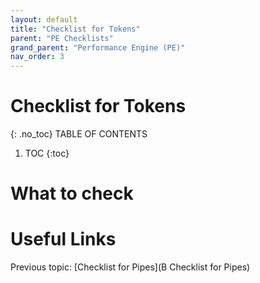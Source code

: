 ```yaml
---
layout: default
title: "Checklist for Tokens"
parent: "PE Checklists"
grand_parent: "Performance Engine (PE)"
nav_order: 3
---
```


# Checklist for Tokens
{: .no_toc}
TABLE OF CONTENTS
1. TOC
{:toc}


# What to check


# Useful Links
Previous topic: [Checklist for Pipes](B Checklist for Pipes)
